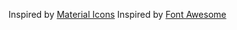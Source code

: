 
Inspired by [Material Icons](https://materialicons.github.io)
Inspired by [Font Awesome](https://github.com/FortAwesome/Font-Awesome)
